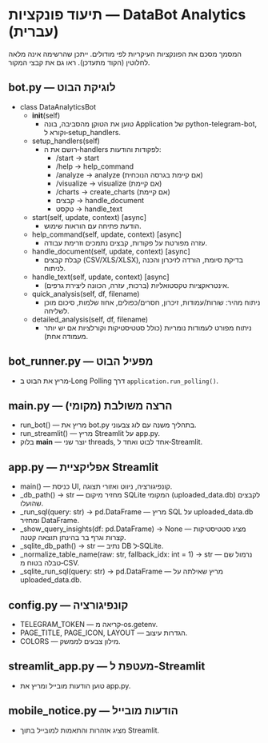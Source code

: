 # תיעוד פונקציות — DataBot Analytics (עברית)

המסמך מסכם את הפונקציות העיקריות לפי מודולים. ייתכן שהרשימה אינה מלאה לחלוטין (הקוד מתעדכן). ראו גם את קבצי המקור.

## bot.py — לוגיקת הבוט
- class DataAnalyticsBot
  - __init__(self)
    - טוען את הטוקן מהסביבה, בונה Application של python-telegram-bot, וקורא ל‑setup_handlers.
  - setup_handlers(self)
    - רושם את ה‑handlers לפקודות והודעות:
      - /start → start
      - /help → help_command
      - /analyze → analyze (אם קיימת בגרסה הנוכחית)
      - /visualize → visualize (אם קיימת)
      - /charts → create_charts (אם קיימת)
      - קבצים → handle_document
      - טקסט → handle_text
  - start(self, update, context) [async]
    - הודעת פתיחה עם הוראות שימוש.
  - help_command(self, update, context) [async]
    - עזרה מפורטת על פקודות, קבצים נתמכים וזרימת עבודה.
  - handle_document(self, update, context) [async]
    - קבלת קבצים (CSV/XLS/XLSX), בדיקת סיומת, הורדה לזיכרון והכנה לניתוח.
  - handle_text(self, update, context) [async]
    - אינטראקציות טקסטואליות (ברכות, עזרה, הכוונה ליצירת גרפים).
  - quick_analysis(self, df, filename)
    - ניתוח מהיר: שורות/עמודות, זיכרון, חסרים/כפולים, אחוז שלמות, סיכום מוכן לשליחה.
  - detailed_analysis(self, df, filename)
    - ניתוח מפורט לעמודות נומריות (כולל סטטיסטיקות וקורלציות אם יש יותר מעמודה אחת).

## bot_runner.py — מפעיל הבוט
- מריץ את הבוט ב‑Long Polling דרך `application.run_polling()`.

## main.py — הרצה משולבת (מקומי)
- run_bot() — מריץ את bot.py בתהליך משנה עם לוג צבעוני.
- run_streamlit() — מריץ Streamlit על app.py.
- בלוק __main__ — יוצר שני threads, אחד לבוט ואחד ל‑Streamlit.

## app.py — אפליקציית Streamlit
- main() — כניסת UI, קונפיגורציה, ניווט ואזורי תצוגה.
- _db_path() → str — מחזיר מיקום SQLite המקומי (uploaded_data.db) לקבצים שהועלו.
- _run_sql(query: str) → pd.DataFrame — מריץ SQL על uploaded_data.db ומחזיר DataFrame.
- _show_query_insights(df: pd.DataFrame) → None — מציג סטטיסטיקות קצרות וגרף בר בהינתן תוצאה קטנה.
- _sqlite_db_path() → str — נתיב DB ל‑SQLite.
- _normalize_table_name(raw: str, fallback_idx: int = 1) → str — נרמול שם טבלה בטוח מ‑CSV.
- _sqlite_run_sql(query: str) → pd.DataFrame — מריץ שאילתה על uploaded_data.db.

## config.py — קונפיגורציה
- TELEGRAM_TOKEN — קריאה מ‑os.getenv.
- PAGE_TITLE, PAGE_ICON, LAYOUT — הגדרות עיצוב.
- COLORS — מילון צבעים לממשק.

## streamlit_app.py — מעטפת ל‑Streamlit
- טוען הודעות מובייל ומריץ את app.py.

## mobile_notice.py — הודעות מובייל
- מציג אזהרות והתאמות למובייל בתוך Streamlit.